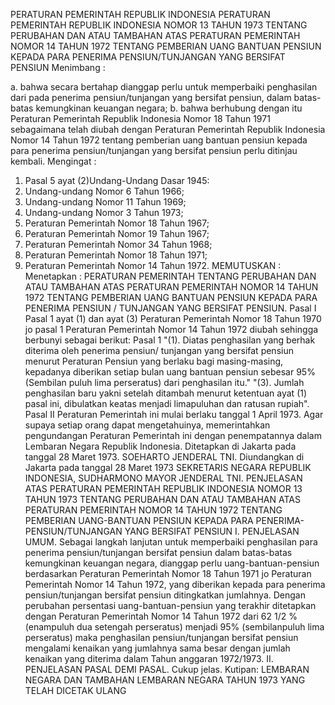  PERATURAN PEMERINTAH REPUBLIK INDONESIA PERATURAN PEMERINTAH REPUBLIK INDONESIA NOMOR 13 TAHUN 1973 TENTANG PERUBAHAN DAN ATAU TAMBAHAN ATAS PERATURAN PEMERINTAH NOMOR 14 TAHUN 1972 TENTANG PEMBERIAN UANG BANTUAN PENSIUN KEPADA PARA PENERIMA PENSIUN/TUNJANGAN YANG BERSIFAT PENSIUN
Menimbang :

a. bahwa secara bertahap dianggap perlu untuk memperbaiki penghasilan dari pada penerima pensiun/tunjangan yang bersifat pensiun, dalam batas-batas kemungkinan keuangan negara;
b. bahwa berhubung dengan itu Peraturan Pemerintah Republik Indonesia Nomor 18 Tahun 1971 sebagaimana telah diubah dengan Peraturan Pemerintah Republik Indonesia Nomor 14 Tahun 1972 tentang pemberian uang bantuan pensiun kepada para penerima pensiun/tunjangan yang bersifat pensiun perlu ditinjau kembali.
Mengingat :

1. Pasal 5 ayat (2)Undang-Undang Dasar 1945:
2. Undang-undang Nomor 6 Tahun 1966;
3. Undang-undang Nomor 11 Tahun 1969;
4. Undang-undang Nomor 3 Tahun 1973;
5. Peraturan Pemerintah Nomor 18 Tahun 1967;
6. Peraturan Pemerintah Nomor 19 Tahun 1967;
7. Peraturan Pemerintah Nomor 34 Tahun 1968;
8. Peraturan Pemerintah Nomor 18 Tahun 1971;
9. Peraturan Pemerintah Nomor 14 Tahun 1972.
MEMUTUSKAN :
 Menetapkan : PERATURAN PEMERINTAH TENTANG PERUBAHAN DAN ATAU TAMBAHAN ATAS PERATURAN PEMERINTAH NOMOR 14 TAHUN 1972 TENTANG PEMBERIAN UANG BANTUAN PENSIUN KEPADA PARA PENERIMA PENSIUN / TUNJANGAN YANG BERSIFAT PENSIUN.
Pasal I
Pasal 1 ayat (1) dan ayat (3) Peraturan Pemerintah Nomor 18 Tahun 1970 jo pasal 1 Peraturan Pemerintah Nomor 14 Tahun 1972 diubah sehingga berbunyi sebagai berikut:
Pasal 1
"(1). Diatas penghasilan yang berhak diterima oleh penerima pensiun/ tunjangan yang bersifat pensiun menurut Peraturan Pensiun yang berlaku bagi masing-masing, kepadanya diberikan setiap bulan uang bantuan pensiun sebesar 95% (Sembilan puluh lima perseratus) dari penghasilan itu." "(3). Jumlah penghasilan baru yakni setelah ditambah menurut ketentuan ayat (1) pasal ini, dibulatkan keatas menjadi limapuluhan dan ratusan rupiah".
Pasal II
Peraturan Pemerintah ini mulai berlaku tanggal 1 April 1973. Agar supaya setiap orang dapat mengetahuinya, memerintahkan pengundangan Peraturan Pemerintah ini dengan penempatannya dalam Lembaran Negara Republik Indonesia. Ditetapkan di Jakarta pada tanggal 28 Maret 1973. SOEHARTO JENDERAL TNI. Diundangkan di Jakarta pada tanggal 28 Maret 1973 SEKRETARIS NEGARA REPUBLIK INDONESIA, SUDHARMONO MAYOR JENDERAL TNI. PENJELASAN ATAS PERATURAN PEMERINTAH REPUBLIK INDONESIA NOMOR 13 TAHUN 1973 TENTANG PERUBAHAN DAN ATAU TAMBAHAN ATAS PERATURAN PEMERINTAH NOMOR 14 TAHUN 1972 TENTANG PEMBERIAN UANG-BANTUAN PENSIUN KEPADA PARA PENERIMA-PENSIUN/TUNJANGAN YANG BERSIFAT PENSIUN I. PENJELASAN UMUM. Sebagai langkah lanjutan untuk memperbaiki penghasilan para penerima pensiun/tunjangan bersifat pensiun dalam batas-batas kemungkinan keuangan negara, dianggap perlu uang-bantuan-pensiun berdasarkan Peraturan Pemerintah Nomor 18 Tahun 1971 jo Peraturan Pemerintah Nomor 14 Tahun 1972, yang diberikan kepada para penerima pensiun/tunjangan bersifat pensiun ditingkatkan jumlahnya. Dengan perubahan persentasi uang-bantuan-pensiun yang terakhir ditetapkan dengan Peraturan Pemerintah Nomor 14 Tahun 1972 dari 62 1/2 %(enampuluh dua setengah perseratus) menjadi 95% (sembilanpuluh lima perseratus) maka penghasilan pensiun/tunjangan bersifat pensiun mengalami kenaikan yang jumlahnya sama besar dengan jumlah kenaikan yang diterima dalam Tahun anggaran 1972/1973. II. PENJELASAN PASAL DEMI PASAL. Cukup jelas. Kutipan: LEMBARAN NEGARA DAN TAMBAHAN LEMBARAN NEGARA TAHUN 1973 YANG TELAH DICETAK ULANG